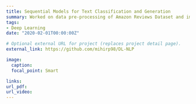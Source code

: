 ```yaml
---
title: Sequential Models for Text Classification and Generation 
summary: Worked on data pre-processing of Amazon Reviews Dataset and implementing LSTM, BiLSTM, GRU, RNN architectures with Attention modules for review rating prediction using weighted loss and SMOTE techniques to handle class imbalance. Improved the F1 score accuracy by using b-directional transformer-based architectures BERT and RoBERTa. Designed seq2seq architecture with attention trained using teacher forcing strategy to generate summaries of review text.
tags:
- Deep Learning
date: "2020-02-01T00:00:00Z"

# Optional external URL for project (replaces project detail page).
external_link: https://github.com/mihirp98/DL-NLP

image:
  caption: 
  focal_point: Smart

links:
url_pdf: 
url_video: 
---
```

